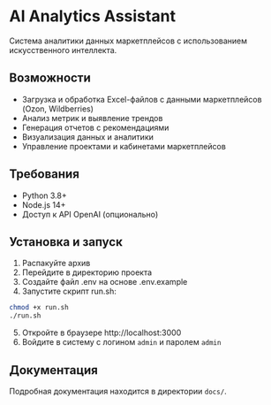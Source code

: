 # AI Analytics Assistant

Система аналитики данных маркетплейсов с использованием искусственного интеллекта.

## Возможности

- Загрузка и обработка Excel-файлов с данными маркетплейсов (Ozon, Wildberries)
- Анализ метрик и выявление трендов
- Генерация отчетов с рекомендациями
- Визуализация данных и аналитики
- Управление проектами и кабинетами маркетплейсов

## Требования

- Python 3.8+
- Node.js 14+
- Доступ к API OpenAI (опционально)

## Установка и запуск

1. Распакуйте архив
2. Перейдите в директорию проекта
3. Создайте файл .env на основе .env.example
4. Запустите скрипт run.sh:

```bash
chmod +x run.sh
./run.sh
```

5. Откройте в браузере http://localhost:3000
6. Войдите в систему с логином `admin` и паролем `admin`

## Документация

Подробная документация находится в директории `docs/`.

